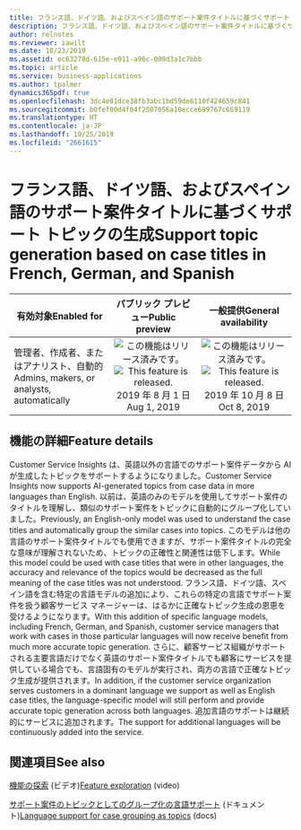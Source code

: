 ```yaml
---
title: フランス語、ドイツ語、およびスペイン語のサポート案件タイトルに基づくサポート トピックの生成
description: フランス語、ドイツ語、およびスペイン語のサポート案件タイトルに基づくサポート トピックの生成
author: relnotes
ms.reviewer: iawilt
ms.date: 10/23/2019
ms.assetid: ec63278d-615e-e911-a96c-000d3a1c7bbb
ms.topic: article
ms.service: business-applications
ms.author: tpalmer
dynamics365pdf: true
ms.openlocfilehash: 3dc4e01dce38fb3abc1bd59de6110f424659c841
ms.sourcegitcommit: b0fef00d4f04f2507056a10ecce699767c669119
ms.translationtype: HT
ms.contentlocale: ja-JP
ms.lasthandoff: 10/25/2019
ms.locfileid: "2661615"
---
```

# <a name="support-topic-generation-based-on-case-titles-in-french-german-and-spanish"></a><span data-ttu-id="874a7-103">フランス語、ドイツ語、およびスペイン語のサポート案件タイトルに基づくサポート トピックの生成</span><span class="sxs-lookup"><span data-stu-id="874a7-103">Support topic generation based on case titles in French, German, and Spanish</span></span>


| <span data-ttu-id="874a7-104">有効対象</span><span class="sxs-lookup"><span data-stu-id="874a7-104">Enabled for</span></span>    |  <span data-ttu-id="874a7-105">パブリック プレビュー</span><span class="sxs-lookup"><span data-stu-id="874a7-105">Public preview</span></span> | <span data-ttu-id="874a7-106">一般提供</span><span class="sxs-lookup"><span data-stu-id="874a7-106">General availability</span></span> | 
| ---------- | :----------: |:----------: |
|<span data-ttu-id="874a7-107">管理者、作成者、またはアナリスト、自動的</span><span class="sxs-lookup"><span data-stu-id="874a7-107">Admins, makers, or analysts, automatically</span></span>|<span data-ttu-id="874a7-108">![この機能はリリース済みです。](/dynamics365-release-plan/media/green-checkmark.png "この機能はリリース済みです。")</span><span class="sxs-lookup"><span data-stu-id="874a7-108">![This feature is released.](/dynamics365-release-plan/media/green-checkmark.png "This feature is released.")</span></span> <span data-ttu-id="874a7-109">2019 年 8 月 1 日</span><span class="sxs-lookup"><span data-stu-id="874a7-109">Aug 1, 2019</span></span>| <span data-ttu-id="874a7-110">![この機能はリリース済みです。](/dynamics365-release-plan/media/green-checkmark.png "この機能はリリース済みです。")</span><span class="sxs-lookup"><span data-stu-id="874a7-110">![This feature is released.](/dynamics365-release-plan/media/green-checkmark.png "This feature is released.")</span></span> <span data-ttu-id="874a7-111">2019 年 10 月 8 日</span><span class="sxs-lookup"><span data-stu-id="874a7-111">Oct 8, 2019</span></span>|






## <a name="feature-details"></a><span data-ttu-id="874a7-112">機能の詳細</span><span class="sxs-lookup"><span data-stu-id="874a7-112">Feature details</span></span>
<!--feature detail start -->
<span data-ttu-id="874a7-113">Customer Service Insights は、英語以外の言語でのサポート案件データから AI が生成したトピックをサポートするようになりました。</span><span class="sxs-lookup"><span data-stu-id="874a7-113">Customer Service Insights now supports AI-generated topics from case data in more languages than English.</span></span> <span data-ttu-id="874a7-114">以前は、英語のみのモデルを使用してサポート案件のタイトルを理解し、類似のサポート案件をトピックに自動的にグループ化していました。</span><span class="sxs-lookup"><span data-stu-id="874a7-114">Previously, an English-only model was used to understand the case titles and automatically group the similar cases into topics.</span></span> <span data-ttu-id="874a7-115">このモデルは他の言語のサポート案件タイトルでも使用できますが、サポート案件タイトルの完全な意味が理解されないため、トピックの正確性と関連性は低下します。</span><span class="sxs-lookup"><span data-stu-id="874a7-115">While this model could be used with case titles that were in other languages, the accuracy and relevance of the topics would be decreased as the full meaning of the case titles was not understood.</span></span> <span data-ttu-id="874a7-116">フランス語、ドイツ語、スペイン語を含む特定の言語モデルの追加により、これらの特定の言語でサポート案件を扱う顧客サービス マネージャーは、はるかに正確なトピック生成の恩恵を受けるようになります。</span><span class="sxs-lookup"><span data-stu-id="874a7-116">With this addition of specific language models, including French, German, and Spanish, customer service managers that work with cases in those particular languages will now receive benefit from much more accurate topic generation.</span></span> <span data-ttu-id="874a7-117">さらに、顧客サービス組織がサポートされる主要言語だけでなく英語のサポート案件タイトルでも顧客にサービスを提供している場合でも、言語固有のモデルが実行され、両方の言語で正確なトピック生成が提供されます。</span><span class="sxs-lookup"><span data-stu-id="874a7-117">In addition, if the customer service organization serves customers in a dominant language we support as well as English case titles, the language-specific model will still perform and provide accurate topic generation across both languages.</span></span> <span data-ttu-id="874a7-118">追加言語のサポートは継続的にサービスに追加されます。</span><span class="sxs-lookup"><span data-stu-id="874a7-118">The support for additional languages will be continuously added into the service.</span></span>
<!--feature detail end -->










## <a name="see-also"></a><span data-ttu-id="874a7-119">関連項目</span><span class="sxs-lookup"><span data-stu-id="874a7-119">See also</span></span>
<span data-ttu-id="874a7-120">[機能の探索](https://aka.ms/ROGCSI19RW2ROV3) (ビデオ)</span><span class="sxs-lookup"><span data-stu-id="874a7-120">[Feature exploration](https://aka.ms/ROGCSI19RW2ROV3) (video)</span></span>

<span data-ttu-id="874a7-121">[サポート案件のトピックとしてのグループ化の言語サポート](https://docs.microsoft.com/dynamics365/ai/customer-service-insights/supported-languages#language-support-for-case-grouping-as-topics) (ドキュメント)</span><span class="sxs-lookup"><span data-stu-id="874a7-121">[Language support for case grouping as topics](https://docs.microsoft.com/dynamics365/ai/customer-service-insights/supported-languages#language-support-for-case-grouping-as-topics) (docs)</span></span>
